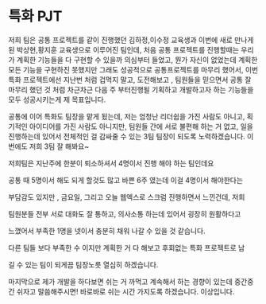 # 특화 PJT



저희 팀은 공통 프로젝트를 같이 진행했던 김하정,이수정 교육생과 이번에 새로 만나게된 박상현,황지훈 교육생으로 이루어진 팀인데, 처음 공통 프로젝트를 진행할때는 우리가 계획한 기능들을 다 구현할 수 있을까 의심부터 들었고, 뭔가 자신이 없었는데 계획한 모든 기능을 구현하진 못했지만 그래도 성공적으로 공통프로젝트를 마무리 했어서, 이번 특화 프로젝트에선 지난번 처럼 겁먹지 말고, 도전해보고 , 팀원들을 믿으면서 공통 잘 마무리 했던 것 처럼 차근차근 다음 주 부터진행될 기획하고 개발하고자 하는 기능들을 모두 성공시키는게 제 목표입니다.

공통에 이어 특화도 팀장을 맡게 됬는데, 저는 엄청난 리더쉽을 가진 사람도 아니고, 획기적인 아이디어를 가진 사람도 아니지만, 팀원들 간에 서로 불편해 하는 거 없고, 일을 진행하는데 있어서 전체적인 걸 감싸줄 수 있는 3팀 팀장이 되도록 노력하겠습니다. 이번에도 저희 3팀 잘 해봐요~ 



저희팀은 지난주에 한분이 퇴소하셔서 4명이서 진행 해야 하는 팀인데요

공통 때 5명이서 해도 되게 할것도 많고 바쁜 6주 였는데 이걸 4명이서 해야한다는

부담감도 있지만 , 금요일, 그리고 오늘 웹엑스로 스크럼 진행하면서 느낀건데, 저희 

팀원분들 전부 서로 대화도 잘 통하고, 의사소통 하는데 있어서 굉장히 원활하다고 

느꼈어서 부족한 1명을 넷이서 충분히 채워 나갈 수 있을 것 같습니다.

다른 팀들 보다 부족한 수 이지만 계획한 거 다 해보고 후회없는 특화 프로젝트로 남

길 수 있는 팀이 되게끔 팀장노릇 열심히 하겠습니다.

마지막으로 제가 개발을 하다보면 쉬는 거 까먹고 계속해서 하는 경향이 있는데 중간중간 쉬자고 말씀해주시면! 바로바로 쉬는 시간 가지도록 하겠습니다. 이상입니다.

